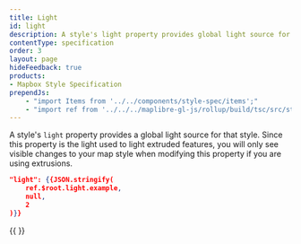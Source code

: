 ```yaml
---
title: Light
id: light
description: A style's light property provides global light source for that style.
contentType: specification
order: 3
layout: page
hideFeedback: true
products:
- Mapbox Style Specification
prependJs:
    - "import Items from '../../components/style-spec/items';"
    - "import ref from '../../../maplibre-gl-js/rollup/build/tsc/src/style-spec/reference/latest';"
---
```


A style's `light` property provides a global light source for that style. Since this property is the light used to light extruded features, you will only see visible changes to your map style when modifying this property if you are using extrusions.

```json
"light": {{JSON.stringify(
    ref.$root.light.example,
    null,
    2
)}}
```

<!--
START GENERATED CONTENT:
Content in this section is generated directly using the MapLibre Style
Specification. To update any content displayed in this section, make edits to:
https://github.com/maplibre/maplibre-gl-js/blob/main/src/style-spec/reference/v8.json.
-->
{{ <Items headingLevel='2' entry={ref.light} /> }}
<!-- END GENERATED CONTENT -->
